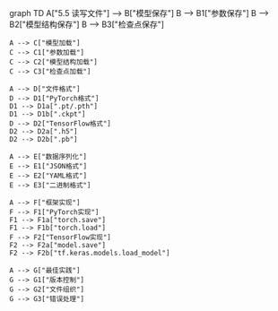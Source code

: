 graph TD
    A["5.5 读写文件"] --> B["模型保存"]
    B --> B1["参数保存"]
    B --> B2["模型结构保存"]
    B --> B3["检查点保存"]
    
    A --> C["模型加载"]
    C --> C1["参数加载"]
    C --> C2["模型结构加载"]
    C --> C3["检查点加载"]
    
    A --> D["文件格式"]
    D --> D1["PyTorch格式"]
    D1 --> D1a[".pt/.pth"]
    D1 --> D1b[".ckpt"]
    D --> D2["TensorFlow格式"]
    D2 --> D2a[".h5"]
    D2 --> D2b[".pb"]
    
    A --> E["数据序列化"]
    E --> E1["JSON格式"]
    E --> E2["YAML格式"]
    E --> E3["二进制格式"]
    
    A --> F["框架实现"]
    F --> F1["PyTorch实现"]
    F1 --> F1a["torch.save"]
    F1 --> F1b["torch.load"]
    F --> F2["TensorFlow实现"]
    F2 --> F2a["model.save"]
    F2 --> F2b["tf.keras.models.load_model"]
    
    A --> G["最佳实践"]
    G --> G1["版本控制"]
    G --> G2["文件组织"]
    G --> G3["错误处理"] 